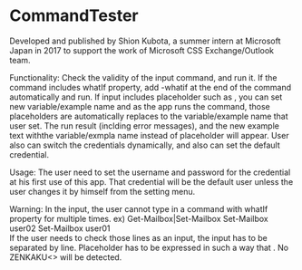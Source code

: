  # CommandTester
Developed and published by Shion Kubota, a summer intern at Microsoft Japan in 2017
to support the work of Microsoft CSS Exchange/Outlook team.


Functionality:
  Check the validity of the input command, and run it. 
  If the command includes whatIf property, add -whatif at the end of the command automatically and run.
  If input includes placeholder such as <User Name>, you can set new variable/example name and as the app runs the command,
  those placeholders are automatically replaces to the variable/example name that user set.
  The run result (inclding error messages), and the new example text withthe variable/exmpla name instead of placeholder will appear.
  User also can switch the credentials dynamically, and also can set the default credential.
  
Usage:
  The user need to set the username and password for the credential at his first use of this app.
  That credential will be the default user unless the user changes it by himself from the setting menu. 
  
Warning:
  In the input, the user cannot type in a command with whatIf property for multiple times.
  ex) Get-Mailbox|Set-Mailbox
      Set-Mailbox user02
      Set-Mailbox user01            
  If the user needs to check those lines as an input, the input has to be separated by line.
  Placeholder has to be expressed in such a way that <WORD>. No ZENKAKU<> will be detected.
  
